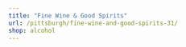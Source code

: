 ```yaml
---
title: "Fine Wine & Good Spirits"
url: /pittsburgh/fine-wine-and-good-spirits-31/
shop: alcohol
---
```

